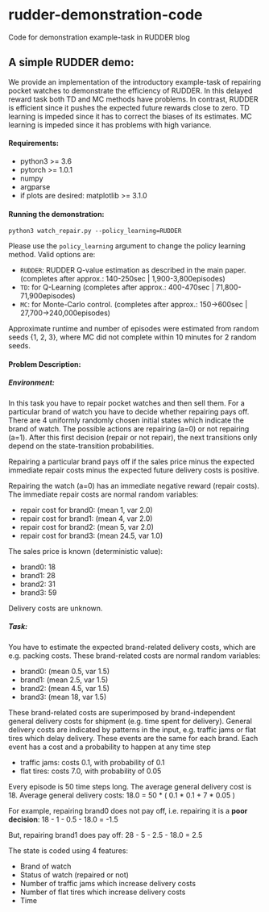 # rudder-demonstration-code
Code for demonstration example-task in RUDDER blog

## A simple RUDDER demo:

We provide an implementation of 
the introductory example-task of repairing pocket watches 
to demonstrate the efficiency of RUDDER.
In this delayed reward task both TD and MC methods have problems.
In contrast, RUDDER is efficient since it pushes 
the expected future rewards close to zero.
TD learning is impeded since it has to 
correct the biases of its estimates. 
MC learning is impeded since it has problems with high variance.

#### Requirements:
* python3 >= 3.6
* pytorch >= 1.0.1
* numpy
* argparse
* if plots are desired: matplotlib >= 3.1.0

#### Running the demonstration: 
```
python3 watch_repair.py --policy_learning=RUDDER
```

Please use the `policy_learning` argument to change the policy learning method.
Valid options are: 
* `RUDDER`: RUDDER Q-value estimation as described in the main paper. (completes after approx.: 140-250sec | 1,900-3,800episodes)
* `TD`: for Q-Learning (completes after approx.: 400-470sec | 71,800-71,900episodes)
* `MC`: for Monte-Carlo control. (completes after approx.: 150->600sec | 27,700->240,000episodes)

Approximate runtime and number of episodes were estimated from random seeds {1, 2, 3}, where MC did not complete within 10 minutes for 2 random seeds.

#### Problem Description:
##### Environment:
In this task you have to repair pocket watches and then sell them.
For a particular brand of watch you have to decide
whether repairing pays off. 
There are 4 uniformly randomly chosen initial states 
which indicate the brand of watch. 
The possible actions are repairing (a=0) or not repairing (a=1).
After this first decision (repair or not repair),
the next transitions only depend on the state-transition probabilities.

Repairing a particular brand pays off if
the sales price
minus the expected immediate repair costs
minus the expected future delivery costs is positive.

Repairing the watch (a=0) has an immediate negative reward (repair costs).
The immediate repair costs are normal random variables:
* repair cost for brand0: (mean 1, var 2.0) 
* repair cost for brand1: (mean 4, var 2.0)
* repair cost for brand2: (mean 5, var 2.0)
* repair cost for brand3: (mean 24.5, var 1.0)


The sales price is known (deterministic value):
* brand0: 18
* brand1: 28
* brand2: 31
* brand3: 59


Delivery costs are unknown.

##### Task:

You have to estimate
the expected brand-related delivery costs,
which are e.g. packing costs.
These brand-related costs are normal random variables:
* brand0: (mean 0.5, var 1.5)
* brand1: (mean 2.5, var 1.5)
* brand2: (mean 4.5, var 1.5)
* brand3: (mean 18, var 1.5)

These brand-related costs are superimposed by 
brand-independent general delivery costs 
for shipment (e.g. time spent for delivery).
General delivery costs
are indicated by patterns in the input, e.g. traffic jams or flat tires
which delay delivery.
These events are the same for each brand.
Each event has a cost and a probability to happen at any time step
* traffic jams:  costs 0.1, with probability of 0.1
* flat tires: costs 7.0, with probability of 0.05

Every episode is 50 time steps long. 
The average general delivery cost is 18.
Average general delivery costs: 18.0 = 50 * ( 0.1 * 0.1 + 7 * 0.05 )


For example, repairing brand0 does not pay off, i.e. repairing it is a **poor decision**:
18 - 1 - 0.5 - 18.0 = -1.5

But, repairing brand1 does pay off:
28 - 5 - 2.5 - 18.0 = 2.5

The state is coded using 4 features:
* Brand of watch
* Status of watch (repaired or not)
* Number of traffic jams which increase delivery costs
* Number of flat tires which increase delivery costs
* Time
